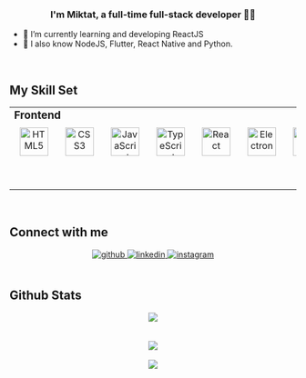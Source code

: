 ### <div align="center">I'm Miktat, a full-time full-stack developer 👨‍💻</div> 
- 🌱 I’m currently learning and developing ReactJS
- 🌱 I also know NodeJS, Flutter, React Native and Python.
<br/>  

## My Skill Set
<table>
  <tr>
    <td valign="top" width="50%">
      <h3 style="margin: 0px;">Frontend</h3>
      <div style="display: flex; gap: 10px; justify-content: center; align-items: center;" align="center">
        <img
          style="margin: 10px;"
          src="https://profilinator.rishav.dev/skills-assets/html5-original-wordmark.svg"
          alt="HTML5"
          height="50"
        />
        <img
          style="margin: 10px;"
          src="https://profilinator.rishav.dev/skills-assets/css3-original-wordmark.svg"
          alt="CSS3"
          height="50"
        />
        <img
          style="margin: 10px;"
          src="https://profilinator.rishav.dev/skills-assets/javascript-original.svg"
          alt="JavaScript"
          height="50"
        />
        <img
          style="margin: 10px;"
          src="https://profilinator.rishav.dev/skills-assets/typescript-original.svg"
          alt="TypeScript"
          height="50"
        />
        <img
          style="margin: 10px;"
          src="https://profilinator.rishav.dev/skills-assets/react-original-wordmark.svg"
          alt="React"
          height="50"
        />
        <img
          style="margin: 10px;"
          src="https://profilinator.rishav.dev/skills-assets/electron-original.svg"
          alt="Electron"
          height="50"
        />
        <img
          style="margin: 10px;"
          src="https://profilinator.rishav.dev/skills-assets/flutterio-icon.svg"
          alt="Flutter"
          height="50"
        />
        <img
          style="margin: 10px;"
          src="https://profilinator.rishav.dev/skills-assets/dartlang-icon.svg"
          alt="Dart"
          height="50"
        />
      </div>
    </td>
    <td valign="top" width="50%">
       <h3>Backend</h3>
      <div style="display: flex; gap: 10px; justify-content: center; align-items: center;" align="center">
        <img
          style="margin: 10px;"
          src="https://profilinator.rishav.dev/skills-assets/nodejs-original-wordmark.svg"
          alt="Node.js"
          height="50"
        />
        <img
          style="margin: 10px;"
          src="https://profilinator.rishav.dev/skills-assets/mongodb-original-wordmark.svg"
          alt="MongoDB"
          height="50"
        />
        <img
          style="margin: 10px;"
          src="https://profilinator.rishav.dev/skills-assets/mysql-original-wordmark.svg"
          alt="MySQL"
          height="50"
        />
        <img
          style="margin: 10px;"
          src="https://profilinator.rishav.dev/skills-assets/firebase.png"
          alt="Firebase"
          height="50"
        />
      </div>
    </td>
  </tr>
</table>

<br />

## Connect with me
<div align="center">
  <a href="https://github.com/MiktatCento" target="_blank">
    <img
    src=https://img.shields.io/badge/github-%2324292e.svg?&style=for-the-badge&logo=github&logoColor=white
    alt=github style="margin-bottom: 5px;" />
  </a>
  <a href="https://linkedin.com/in/miktatcento" target="_blank">
    <img
    src=https://img.shields.io/badge/linkedin-%231E77B5.svg?&style=for-the-badge&logo=linkedin&logoColor=white
    alt=linkedin style="margin-bottom: 5px;" />
  </a>
  <a href="https://instagram.com/miktatty" target="_blank">
    <img
    src=https://img.shields.io/badge/instagram-%23000000.svg?&style=for-the-badge&logo=instagram&logoColor=white
    alt=instagram style="margin-bottom: 5px;" />
  </a>
</div>

<br />

## Github Stats
<div align="center">
  <img
    src="https://github-readme-stats.vercel.app/api?username=MiktatCento&show_icons=true&count_private=true&hide_border=true"
    align="center"
  />
</div>

<br />

<br />

<div align="center">
  <img
    src="https://spotify-github-profile.vercel.app/api/view?uid=rzdan74tpxj4qpz6rc4n8jns4&cover_image=true&theme=default&show_offline=false&background_color=22272e&bar_color_cover=true)](https://github.com/kittinan/spotify-github-profile"
  />
</div>

<br />

<div align="center">
  <img
    src="https://komarev.com/ghpvc/?username=MiktatCento&&style=flat-square"
    align="center"
  />
</div>
